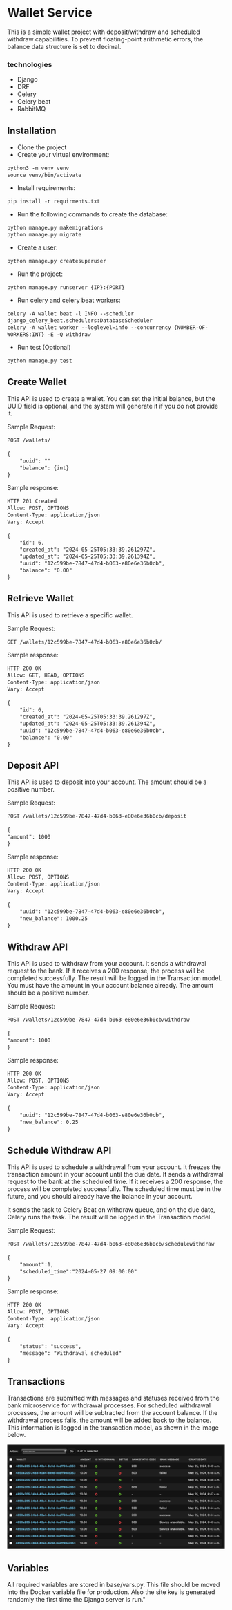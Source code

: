 # Wallet Service
This is a simple wallet project with deposit/withdraw and scheduled withdraw capabilities. To prevent floating-point arithmetic errors, the balance data structure is set to decimal.

### technologies
- Django
- DRF
- Celery
- Celery beat
- RabbitMQ

## Installation
- Clone the project
- Create your virtual environment:
```
python3 -m venv venv
source venv/bin/activate
```
- Install requirements:
```
pip install -r requirments.txt
```
- Run the following commands to create the database:
```
python manage.py makemigrations
python manage.py migrate
```
- Create a user:
```
python manage.py createsuperuser
```
- Run the project:
```
python manage.py runserver {IP}:{PORT}
```
- Run celery and celery beat workers:
```
celery -A wallet beat -l INFO --scheduler django_celery_beat.schedulers:DatabaseScheduler
celery -A wallet worker --loglevel=info --concurrency {NUMBER-OF-WORKERS:INT} -E -Q withdraw
```
- Run test (Optional)
```
python manage.py test
```
## Create Wallet
This API is used to create a wallet. You can set the initial balance, but the UUID field is optional, and the system will generate it if you do not provide it.

Sample Request:
```
POST /wallets/

{
    "uuid": ""
    "balance": {int}
}
```
Sample response:
```
HTTP 201 Created
Allow: POST, OPTIONS
Content-Type: application/json
Vary: Accept

{
    "id": 6,
    "created_at": "2024-05-25T05:33:39.261297Z",
    "updated_at": "2024-05-25T05:33:39.261394Z",
    "uuid": "12c599be-7847-47d4-b063-e80e6e36b0cb",
    "balance": "0.00"
}
```
## Retrieve Wallet
This API is used to retrieve a specific wallet.

Sample Request:
```
GET /wallets/12c599be-7847-47d4-b063-e80e6e36b0cb/
```
Sample response:
```
HTTP 200 OK
Allow: GET, HEAD, OPTIONS
Content-Type: application/json
Vary: Accept

{
    "id": 6,
    "created_at": "2024-05-25T05:33:39.261297Z",
    "updated_at": "2024-05-25T05:33:39.261394Z",
    "uuid": "12c599be-7847-47d4-b063-e80e6e36b0cb",
    "balance": "0.00"
}
```
## Deposit API
This API is used to deposit into your account. The amount should be a positive number.

Sample Request:
```
POST /wallets/12c599be-7847-47d4-b063-e80e6e36b0cb/deposit

{
"amount": 1000
}
```
Sample response:
```
HTTP 200 OK
Allow: POST, OPTIONS
Content-Type: application/json
Vary: Accept

{
    "uuid": "12c599be-7847-47d4-b063-e80e6e36b0cb",
    "new_balance": 1000.25
}
```

## Withdraw API
This API is used to withdraw from your account. It sends a withdrawal request to the bank. If it receives a 200 response, the process will be completed successfully. The result will be logged in the Transaction model. You must have the amount in your account balance already. The amount should be a positive number.

Sample Request:
```
POST /wallets/12c599be-7847-47d4-b063-e80e6e36b0cb/withdraw

{
"amount": 1000
}
```
Sample response:
```
HTTP 200 OK
Allow: POST, OPTIONS
Content-Type: application/json
Vary: Accept

{
    "uuid": "12c599be-7847-47d4-b063-e80e6e36b0cb",
    "new_balance": 0.25
}
```
## Schedule Withdraw API
This API is used to schedule a withdrawal from your account. It freezes the transaction amount in your account until the due date. It sends a withdrawal request to the bank at the scheduled time. If it receives a 200 response, the process will be completed successfully. The scheduled time must be in the future, and you should already have the balance in your account.

It sends the task to Celery Beat on withdraw queue, and on the due date, Celery runs the task. The result will be logged in the Transaction model.

Sample Request:
```
POST /wallets/12c599be-7847-47d4-b063-e80e6e36b0cb/schedulewithdraw

{
    "amount":1,
    "scheduled_time":"2024-05-27 09:00:00"
}
```
Sample response:
```
HTTP 200 OK
Allow: POST, OPTIONS
Content-Type: application/json
Vary: Accept

{
    "status": "success",
    "message": "Withdrawal scheduled"
}
```
## Transactions
Transactions are submitted with messages and statuses received from the bank microservice for withdrawal processes. For scheduled withdrawal processes, the amount will be subtracted from the account balance. If the withdrawal process fails, the amount will be added back to the balance. This information is logged in the transaction model, as shown in the image below.

![GitHub Logo](/images/transactions.png)

## Variables
All required variables are stored in base/vars.py. This file should be moved into the Docker variable file for production.
Also the site key is generated randomly the first time the Django server is run."